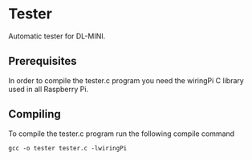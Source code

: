 # Tester
Automatic tester for DL-MINI.

## Prerequisites
In order to compile the tester.c program you need the wiringPi C library used in all Raspberry Pi.

## Compiling
To compile the tester.c program run the following compile command
```
gcc -o tester tester.c -lwiringPi
```
